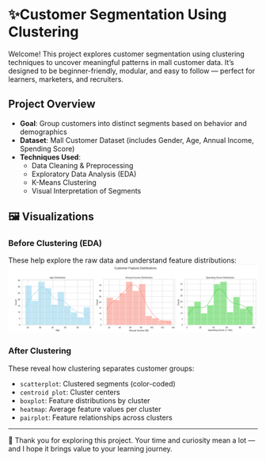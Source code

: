# ✨Customer Segmentation Using Clustering

Welcome! This project explores customer segmentation using clustering techniques to uncover meaningful patterns in mall customer data. It’s designed to be beginner-friendly, modular, and easy to follow — perfect for learners, marketers, and recruiters.

## Project Overview

- **Goal**: Group customers into distinct segments based on behavior and demographics  
- **Dataset**: Mall Customer Dataset (includes Gender, Age, Annual Income, Spending Score)  
- **Techniques Used**:
  - Data Cleaning & Preprocessing
  - Exploratory Data Analysis (EDA)
  - K-Means Clustering
  - Visual Interpretation of Segments

## 🖼️ Visualizations

### Before Clustering (EDA)
These help explore the raw data and understand feature distributions:
![hist](https://github.com/Esraa-MOhamed7/Customer-Segmentation-Using-Clustering/blob/main/Customer%20Feature%20Distributions.png)

###  After Clustering
These reveal how clustering separates customer groups:
- `scatterplot`: Clustered segments (color-coded)
- `centroid plot`: Cluster centers
- `boxplot`: Feature distributions by cluster
- `heatmap`: Average feature values per cluster
- `pairplot`: Feature relationships across clusters

---

🙏 Thank you for exploring this project. Your time and curiosity mean a lot — and I hope it brings value to your learning journey.
